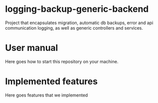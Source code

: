 # logging-backup-generic-backend
Project that encapsulates migration, automatic db backups, error and api communication logging, as well as generic controllers and services.

# User manual
Here goes how to start this repository on your machine.

# Implemented features
Here goes features that we implemented
